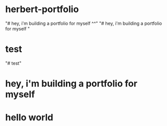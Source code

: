 # herbert-portfolio

"# hey, i'm building a portfolio for myself ^^" 
"# hey, i'm building a portfolio for myself " 
# test
"# test" 
# hey, i'm building a portfolio for myself 

# hello world
